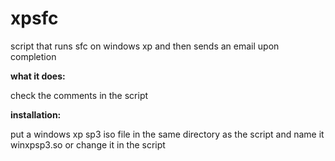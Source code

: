 # xpsfc
script that runs sfc on windows xp and then sends an email upon completion

**what it does:**

check the comments in the script

**installation:**

put a windows xp sp3 iso file in the same directory as the script and name it winxpsp3.so
or change it in the script
